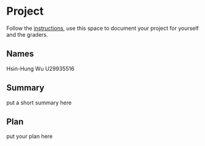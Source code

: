 # Project

Follow the [instructions](INSTRUCTIONS.md), use this space to document your project for yourself and the graders.

## Names
Hsin-Hung Wu U29935516
## Summary
put a short summary here
## Plan
put your plan here
